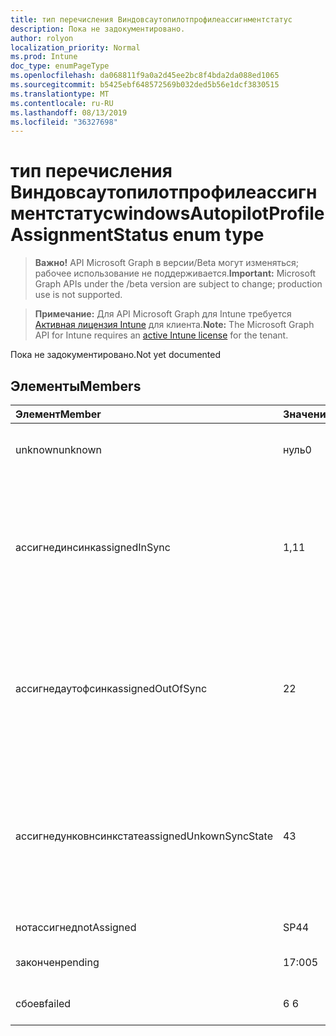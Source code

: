 ```yaml
---
title: тип перечисления Виндовсаутопилотпрофилеассигнментстатус
description: Пока не задокументировано.
author: rolyon
localization_priority: Normal
ms.prod: Intune
doc_type: enumPageType
ms.openlocfilehash: da068811f9a0a2d45ee2bc8f4bda2da088ed1065
ms.sourcegitcommit: b5425ebf648572569b032ded5b56e1dcf3830515
ms.translationtype: MT
ms.contentlocale: ru-RU
ms.lasthandoff: 08/13/2019
ms.locfileid: "36327698"
---
```

# <a name="windowsautopilotprofileassignmentstatus-enum-type"></a><span data-ttu-id="451ec-103">тип перечисления Виндовсаутопилотпрофилеассигнментстатус</span><span class="sxs-lookup"><span data-stu-id="451ec-103">windowsAutopilotProfileAssignmentStatus enum type</span></span>

> <span data-ttu-id="451ec-104">**Важно!** API Microsoft Graph в версии/Beta могут изменяться; рабочее использование не поддерживается.</span><span class="sxs-lookup"><span data-stu-id="451ec-104">**Important:** Microsoft Graph APIs under the /beta version are subject to change; production use is not supported.</span></span>

> <span data-ttu-id="451ec-105">**Примечание:** Для API Microsoft Graph для Intune требуется [Активная лицензия Intune](https://go.microsoft.com/fwlink/?linkid=839381) для клиента.</span><span class="sxs-lookup"><span data-stu-id="451ec-105">**Note:** The Microsoft Graph API for Intune requires an [active Intune license](https://go.microsoft.com/fwlink/?linkid=839381) for the tenant.</span></span>

<span data-ttu-id="451ec-106">Пока не задокументировано.</span><span class="sxs-lookup"><span data-stu-id="451ec-106">Not yet documented</span></span>

## <a name="members"></a><span data-ttu-id="451ec-107">Элементы</span><span class="sxs-lookup"><span data-stu-id="451ec-107">Members</span></span>
|<span data-ttu-id="451ec-108">Элемент</span><span class="sxs-lookup"><span data-stu-id="451ec-108">Member</span></span>|<span data-ttu-id="451ec-109">Значение</span><span class="sxs-lookup"><span data-stu-id="451ec-109">Value</span></span>|<span data-ttu-id="451ec-110">Описание</span><span class="sxs-lookup"><span data-stu-id="451ec-110">Description</span></span>|
|:---|:---|:---|
|<span data-ttu-id="451ec-111">unknown</span><span class="sxs-lookup"><span data-stu-id="451ec-111">unknown</span></span>|<span data-ttu-id="451ec-112">нуль</span><span class="sxs-lookup"><span data-stu-id="451ec-112">0</span></span>|<span data-ttu-id="451ec-113">Состояние неизвестного назначения</span><span class="sxs-lookup"><span data-stu-id="451ec-113">Unknown assignment status</span></span>|
|<span data-ttu-id="451ec-114">ассигнединсинк</span><span class="sxs-lookup"><span data-stu-id="451ec-114">assignedInSync</span></span>|<span data-ttu-id="451ec-115">1,1</span><span class="sxs-lookup"><span data-stu-id="451ec-115">1</span></span>|<span data-ttu-id="451ec-116">Успешное назначение в Intune и синхронизация с программой автоматической пилотной программы Windows</span><span class="sxs-lookup"><span data-stu-id="451ec-116">Assigned successfully in Intune and in sync with Windows auto pilot program</span></span>|
|<span data-ttu-id="451ec-117">ассигнедаутофсинк</span><span class="sxs-lookup"><span data-stu-id="451ec-117">assignedOutOfSync</span></span>|<span data-ttu-id="451ec-118">2</span><span class="sxs-lookup"><span data-stu-id="451ec-118">2</span></span>|<span data-ttu-id="451ec-119">Успешно назначено в Intune и не синхронизировано с программой автоматической пилотной программы Windows</span><span class="sxs-lookup"><span data-stu-id="451ec-119">Assigned successfully in Intune and not in sync with Windows auto pilot program</span></span>|
|<span data-ttu-id="451ec-120">ассигнедунковнсинкстате</span><span class="sxs-lookup"><span data-stu-id="451ec-120">assignedUnkownSyncState</span></span>|<span data-ttu-id="451ec-121">4</span><span class="sxs-lookup"><span data-stu-id="451ec-121">3</span></span>|<span data-ttu-id="451ec-122">Успешное назначение в Intune и синхронизация с помощью автоматической пилотной программы Windows</span><span class="sxs-lookup"><span data-stu-id="451ec-122">Assigned successfully in Intune and either in-sync or out of sync with Windows auto pilot program</span></span>|
|<span data-ttu-id="451ec-123">нотассигнед</span><span class="sxs-lookup"><span data-stu-id="451ec-123">notAssigned</span></span>|<span data-ttu-id="451ec-124">SP4</span><span class="sxs-lookup"><span data-stu-id="451ec-124">4</span></span>|<span data-ttu-id="451ec-125">Не назначено</span><span class="sxs-lookup"><span data-stu-id="451ec-125">Not assigned</span></span>|
|<span data-ttu-id="451ec-126">закончен</span><span class="sxs-lookup"><span data-stu-id="451ec-126">pending</span></span>|<span data-ttu-id="451ec-127">17:00</span><span class="sxs-lookup"><span data-stu-id="451ec-127">5</span></span>|<span data-ttu-id="451ec-128">Ожидание назначения</span><span class="sxs-lookup"><span data-stu-id="451ec-128">Pending assignment</span></span>|
|<span data-ttu-id="451ec-129">сбоев</span><span class="sxs-lookup"><span data-stu-id="451ec-129">failed</span></span>|<span data-ttu-id="451ec-130">6 </span><span class="sxs-lookup"><span data-stu-id="451ec-130">6</span></span>| <span data-ttu-id="451ec-131">Сбой назначения</span><span class="sxs-lookup"><span data-stu-id="451ec-131">Assignment failed</span></span>|



